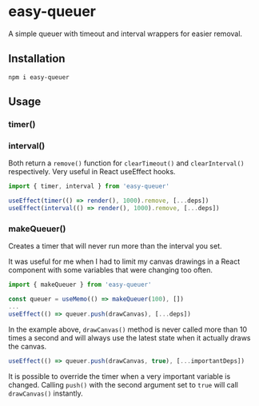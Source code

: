 # easy-queuer

A simple queuer with timeout and interval wrappers for easier removal.

## Installation

```
npm i easy-queuer
```

## Usage

### timer()

### interval()

Both return a `remove()` function for `clearTimeout()` and `clearInterval()` respectively. Very useful in React useEffect hooks.

```js
import { timer, interval } from 'easy-queuer'

useEffect(timer(() => render(), 1000).remove, [...deps])
useEffect(interval(() => render(), 1000).remove, [...deps])
```

### makeQueuer()

Creates a timer that will never run more than the interval you set.

It was useful for me when I had to limit my canvas drawings in a React component with some variables that were changing too often.

```js
import { makeQueuer } from 'easy-queuer'

const queuer = useMemo(() => makeQueuer(100), [])
...
useEffect(() => queuer.push(drawCanvas), [...deps])
```

In the example above, `drawCanvas()` method is never called more than 10 times a second and will always use the latest state when it actually
draws the canvas.

```js
useEffect(() => queuer.push(drawCanvas, true), [...importantDeps])
```

It is possible to override the timer when a very important variable is changed. Calling `push()` with the second argument set to `true` will call
`drawCanvas()` instantly.
